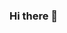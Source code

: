 ### Hi there 👋

<!--
**riz-ahmed/riz-ahmed** is a ✨ _special_ ✨ repository because its `README.md` (this file) appears on your GitHub profile.

### Hi there, I am Rizwan Ahmed

Here are some ideas to get you started:

- 🔭 I’m currently working on Autonomous Vehicle Programming
- 🌱 I’m currently learning literally everyhting about self - driving cars
- 👯 I’m looking to collaborate on projects dealing with self - driving cars
- 🤔 I’m looking for help with speeding up the process of learning
- 💬 Ask me about Matlab / Simulink, C- and Python Programming as well as vehicle dynamics and controls
- 📫 How to reach me: rzwn.hmd@gmail.com (Email)
- 😄 Pronouns: ...
- ⚡ Fun fact: 
-->
